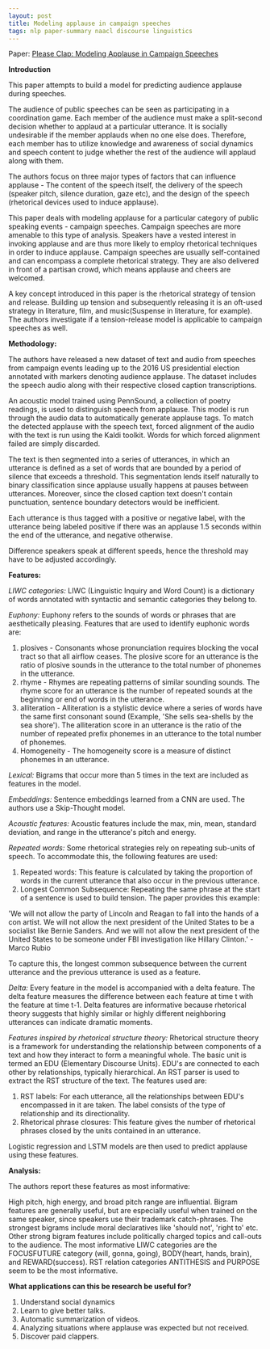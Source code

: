 ```yaml
---
layout: post
title: Modeling applause in campaign speeches
tags: nlp paper-summary naacl discourse linguistics
---
```


Paper: [Please Clap: Modeling Applause in Campaign Speeches](http://aclweb.org/anthology/N18-1009)


**Introduction**

This paper attempts to build a model for predicting audience applause during speeches.

The audience of public speeches can be seen as participating in a coordination game. Each member of the audience must make a split-second decision whether to applaud at a particular utterance. It is socially undesirable if the member applauds when no one else does. Therefore, each member has to utilize knowledge and awareness of social dynamics and speech content to judge whether the rest of the audience will applaud along with them.

The authors focus on three major types of factors that can influence applause - The content of the speech itself, the delivery of the speech (speaker pitch, silence duration, gaze etc), and the design of the speech (rhetorical devices used to induce applause).

This paper deals with modeling applause for a particular category of public speaking events - campaign speeches. 
Campaign speeches are more amenable to this type of analysis. Speakers have a vested interest in invoking applause and are thus more likely to employ rhetorical techniques in order to induce applause. Campaign speeches are usually self-contained and can encompass a complete rhetorical strategy. They are also delivered in front of a partisan crowd, which means applause and cheers are welcomed. 

A key concept introduced in this paper is the rhetorical strategy of tension and release.
Building up tension and subsequently releasing it is an oft-used strategy in literature, film, and music(Suspense in literature, for example). The authors investigate if a tension-release model is applicable to campaign speeches as well.


**Methodology:**

The authors have released a new dataset of text and audio from speeches from campaign events leading up to the 2016 US presidential election annotated with markers denoting audience applause. The dataset includes the speech audio along with their respective closed caption transcriptions.

An acoustic model trained using PennSound, a collection of poetry readings, is used to distinguish speech from applause. This model is run through the audio data to automatically generate applause tags.
To match the detected applause with the speech text, forced alignment of the audio with the text is run using the Kaldi toolkit. Words for which forced alignment failed are simply discarded.

The text is then segmented into a series of utterances, in which an utterance is defined as a set of words that are bounded by a period of silence that exceeds a threshold. This segmentation lends itself naturally to binary classification since applause usually happens at pauses between utterances. Moreover, since the closed caption text doesn't contain punctuation, sentence boundary detectors would be inefficient.

Each utterance is thus tagged with a positive or negative label, with the utterance being labeled positive if there was an applause 1.5 seconds within the end of the utterance, and negative otherwise.

Difference speakers speak at different speeds, hence the threshold may have to be adjusted accordingly. 

**Features:**

*LIWC categories:* LIWC (Linguistic Inquiry and Word Count) is a dictionary of words annotated with syntactic and semantic categories they belong to.

*Euphony:* Euphony refers to the sounds of words or phrases that are aesthetically pleasing.
Features that are used to identify euphonic words are:
1. plosives - Consonants whose pronunciation requires blocking the vocal tract so that all airflow ceases. The plosive score for an utterance is the ratio of plosive sounds in the utterance to the total number of phonemes in the utterance.
2. rhyme - Rhymes are repeating patterns of similar sounding sounds. The rhyme score for an utterance is the number of repeated sounds at the beginning or end of words in the utterance.
3. alliteration - Alliteration is a stylistic device where a series of words have the same first consonant sound (Example, 'She sells sea-shells by the sea shore'). The alliteration score in an utterance is the ratio of the number of repeated prefix phonemes in an utterance to the total number of phonemes.
4. Homogeneity - The homogeneity score is a measure of distinct phonemes in an utterance. 

*Lexical:* Bigrams that occur more than 5 times in the text are included as features in the model.

*Embeddings:* Sentence embeddings learned from a CNN are used. The authors use a Skip-Thought model.

*Acoustic features:* Acoustic features include the max, min, mean, standard deviation, and range in the utterance's pitch and energy.

*Repeated words:* Some rhetorical strategies rely on repeating sub-units of speech. To accommodate this, the following features are used:
1. Repeated words: This feature is calculated by taking the proportion of words in the current utterance that also occur in the previous utterance.
2. Longest Common Subsequence: Repeating the same phrase at the start of a sentence is used to build tension. The paper provides this example:

'We will not allow the party of Lincoln
and Reagan to fall into the hands of a
con artist. We will not allow the next
president of the United States to be a
socialist like Bernie Sanders. And we
will not allow the next president of the
United States to be someone under FBI
investigation like Hillary Clinton.' - Marco Rubio

To capture this, the longest common subsequence between the current utterance and the previous utterance is used as a feature.

*Delta:* Every feature in the model is accompanied with a delta feature. The delta feature measures the difference between each feature at time t with the feature at time t-1. Delta features are informative because rhetorical theory suggests that highly similar or highly different neighboring utterances can indicate dramatic moments.

*Features inspired by rhetorical structure theory:* Rhetorical structure theory is a framework for understanding the relationship between components of a text and how they interact to form a meaningful whole. The basic unit is termed an EDU (Elementary Discourse Units). EDU's are connected to each other by relationships, typically hierarchical.
An RST parser is used to extract the RST structure of the text. The features used are:
1. RST labels: For each utterance, all the relationships between EDU's encompassed in it are taken. The label consists of the type of relationship and its directionality.
2. Rhetorical phrase closures: This feature gives the number of rhetorical phrases closed by the units contained in an utterance.
 
Logistic regression and LSTM models are then used to predict applause using these features.

**Analysis:**

The authors report these features as most informative:

High pitch, high energy, and broad pitch range are influential.
Bigram features are generally useful, but are especially useful when trained on the same speaker, since speakers use their trademark catch-phrases.
The strongest bigrams include moral declaratives like 'should not', 'right to' etc.
Other strong bigram features include politically charged topics and call-outs to the audience.
The most informative LIWC categories are the FOCUSFUTURE category (will, gonna, going), BODY(heart, hands, brain), and REWARD(success).
RST relation categories ANTITHESIS and PURPOSE seem to be the most informative.

**What applications can this be research be useful for?**

1. Understand social dynamics
2. Learn to give better talks.
3. Automatic summarization of videos.
4. Analyzing situations where applause was expected but not received.
5. Discover paid clappers.
